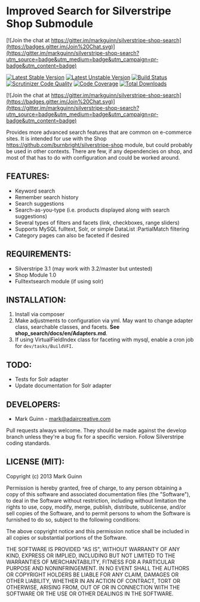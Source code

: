 Improved Search for Silverstripe Shop Submodule
===============================================

[![Join the chat at https://gitter.im/markguinn/silverstripe-shop-search](https://badges.gitter.im/Join%20Chat.svg)](https://gitter.im/markguinn/silverstripe-shop-search?utm_source=badge&utm_medium=badge&utm_campaign=pr-badge&utm_content=badge)

[![Latest Stable Version](https://poser.pugx.org/markguinn/silverstripe-shop-search/v/stable.png)](https://packagist.org/packages/markguinn/silverstripe-shop-search)
[![Latest Unstable Version](https://poser.pugx.org/markguinn/silverstripe-shop-search/v/unstable.png)](https://packagist.org/packages/markguinn/silverstripe-shop-search)
[![Build Status](https://travis-ci.org/markguinn/silverstripe-shop-search.svg?branch=master)](http://travis-ci.org/markguinn/silverstripe-shop-search)
[![Scrutinizer Code Quality](https://scrutinizer-ci.com/g/markguinn/silverstripe-shop-search/badges/quality-score.png?b=master)](https://scrutinizer-ci.com/g/markguinn/silverstripe-shop-search/?branch=master)
[![Code Coverage](https://scrutinizer-ci.com/g/markguinn/silverstripe-shop-search/badges/coverage.png?b=master)](https://scrutinizer-ci.com/g/markguinn/silverstripe-shop-search/?branch=master)
[![Total Downloads](https://poser.pugx.org/markguinn/silverstripe-shop-search/downloads.png)](https://packagist.org/packages/markguinn/silverstripe-shop-search)

[![Join the chat at https://gitter.im/markguinn/silverstripe-shop-search](https://badges.gitter.im/Join%20Chat.svg)](https://gitter.im/markguinn/silverstripe-shop-search?utm_source=badge&utm_medium=badge&utm_campaign=pr-badge&utm_content=badge)

Provides more advanced search features that are common on e-commerce
sites. It is intended for use with the Shop <https://github.com/burnbright/silverstripe-shop>
module, but could probably be used in other contexts. There are few, if
any dependencies on shop, and most of that has to do with configuration
and could be worked around.


FEATURES:
---------
- Keyword search
- Remember search history
- Search suggestions
- Search-as-you-type (i.e. products displayed along with search suggestions)
- Several types of filters and facets (link, checkboxes, range sliders)
- Supports MySQL fulltext, Solr, or simple DataList :PartialMatch filtering
- Category pages can also be faceted if desired


REQUIREMENTS:
-------------
- Silverstripe 3.1 (may work with 3.2/master but untested)
- Shop Module 1.0
- Fulltextsearch module (if using solr)


INSTALLATION:
-------------
1. Install via composer
2. Make adjustments to configuration via yml. May want to change adapter
   class, searchable classes, and facets. **See shop_search/docs/en/Adapters.md**.
3. If using VirtualFieldIndex class for faceting with mysql, enable a
   cron job for `dev/tasks/BuildVFI`.


TODO:
-----
- Tests for Solr adapter
- Update documentation for Solr adapter


DEVELOPERS:
-----------
* Mark Guinn - mark@adaircreative.com

Pull requests always welcome. They should be made against the develop branch unless
they're a bug fix for a specific version. Follow Silverstripe coding standards.


LICENSE (MIT):
--------------
Copyright (c) 2013 Mark Guinn

Permission is hereby granted, free of charge, to any person obtaining a copy of
this software and associated documentation files (the "Software"), to deal in
the Software without restriction, including without limitation the rights to use,
copy, modify, merge, publish, distribute, sublicense, and/or sell copies of the
Software, and to permit persons to whom the Software is furnished to do so, subject
to the following conditions:

The above copyright notice and this permission notice shall be included in all copies
or substantial portions of the Software.

THE SOFTWARE IS PROVIDED "AS IS", WITHOUT WARRANTY OF ANY KIND, EXPRESS OR IMPLIED,
INCLUDING BUT NOT LIMITED TO THE WARRANTIES OF MERCHANTABILITY, FITNESS FOR A PARTICULAR
PURPOSE AND NONINFRINGEMENT. IN NO EVENT SHALL THE AUTHORS OR COPYRIGHT HOLDERS BE LIABLE
FOR ANY CLAIM, DAMAGES OR OTHER LIABILITY, WHETHER IN AN ACTION OF CONTRACT, TORT OR
OTHERWISE, ARISING FROM, OUT OF OR IN CONNECTION WITH THE SOFTWARE OR THE USE OR OTHER
DEALINGS IN THE SOFTWARE.
